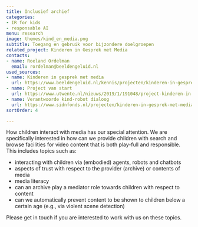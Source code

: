 ```yaml
---
title: Inclusief archief
categories:
- IR for kids
- responsable AI
menu: research
image: themes/kind_en_media.png
subtitle: Toegang en gebruik voor bijzondere doelgroepen
related_project: Kinderen in Gesprek met Media
contacts:
- name: Roeland Ordelman
  email: rordelman@beeldengeluid.nl
used_sources:
- name: Kinderen in gesprek met media
  url: https://www.beeldengeluid.nl/kennis/projecten/kinderen-in-gesprek-met-media
- name: Project van start
  url: https://www.utwente.nl/nieuws/2019/1/191048/project-kinderen-in-gesprek-met-media-van-start
- name: Verantwoorde kind-robot dialoog
  url: https://www.sidnfonds.nl/projecten/kinderen-in-gesprek-met-media-een-verantwoorde-kind-robot-dialoog
sortOrder: 4

---
```

How children interact with media has our special attention. We are specifically interested in how can we provide children with search and browse facilities for video content that is both play-full and responsible. This includes topics such as: 

* interacting with children via (embodied) agents, robots and chatbots
* aspects of trust with respect to the provider (archive) or contents of media
* media literacy
* can an archive play a mediator role towards children with respect to content
* can we automatically prevent content to be shown to children below a certain age (e.g., via violent scene detection)

Please get in touch if you are interested to work with us on these topics.
